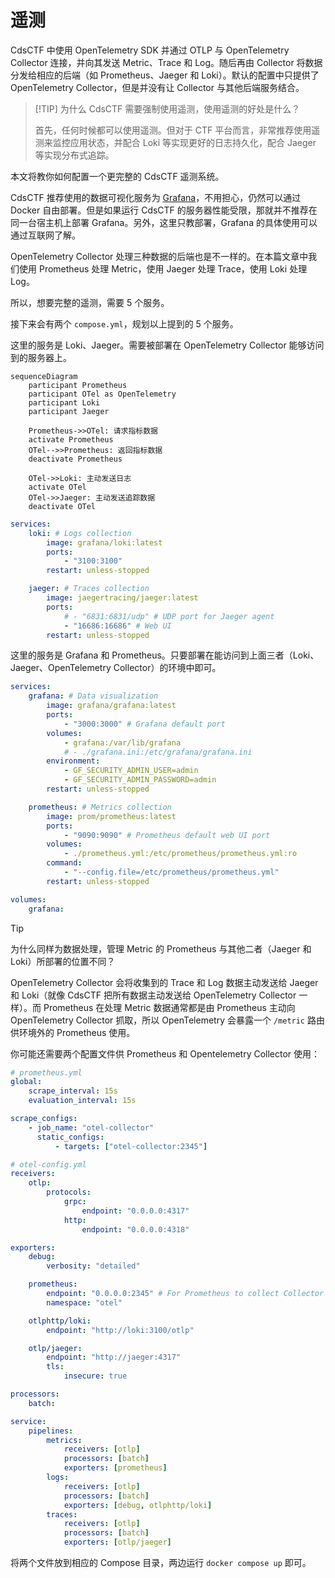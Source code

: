 # 遥测

CdsCTF 中使用 OpenTelemetry SDK 并通过 OTLP 与 OpenTelemetry Collector 连接，并向其发送 Metric、Trace 和 Log。随后再由 Collector 将数据分发给相应的后端（如 Prometheus、Jaeger 和 Loki）。默认的配置中只提供了 OpenTelemetry Collector，但是并没有让 Collector 与其他后端服务结合。

> [!TIP] 为什么 CdsCTF 需要强制使用遥测，使用遥测的好处是什么？
>
> 首先，任何时候都可以使用遥测。但对于 CTF 平台而言，非常推荐使用遥测来监控应用状态，并配合 Loki 等实现更好的日志持久化，配合 Jaeger 等实现分布式追踪。

本文将教你如何配置一个更完整的 CdsCTF 遥测系统。

CdsCTF 推荐使用的数据可视化服务为 [Grafana](https://grafana.com/)，不用担心，仍然可以通过 Docker 自由部署。但是如果运行 CdsCTF 的服务器性能受限，那就并不推荐在同一台宿主机上部署 Grafana。另外，这里只教部署，Grafana 的具体使用可以通过互联网了解。

OpenTelemetry Collector 处理三种数据的后端也是不一样的。在本篇文章中我们使用 Prometheus 处理 Metric，使用 Jaeger 处理 Trace，使用 Loki 处理 Log。

所以，想要完整的遥测，需要 5 个服务。

接下来会有两个 `compose.yml`，规划以上提到的 5 个服务。

这里的服务是 Loki、Jaeger。需要被部署在 OpenTelemetry Collector 能够访问到的服务器上。

```mermaid
sequenceDiagram
    participant Prometheus
    participant OTel as OpenTelemetry
    participant Loki
    participant Jaeger

    Prometheus->>OTel: 请求指标数据
    activate Prometheus
    OTel-->>Prometheus: 返回指标数据
    deactivate Prometheus

    OTel->>Loki: 主动发送日志
    activate OTel
    OTel->>Jaeger: 主动发送追踪数据
    deactivate OTel
```

```yaml
services:
    loki: # Logs collection
        image: grafana/loki:latest
        ports:
            - "3100:3100"
        restart: unless-stopped

    jaeger: # Traces collection
        image: jaegertracing/jaeger:latest
        ports:
            # - "6831:6831/udp" # UDP port for Jaeger agent
            - "16686:16686" # Web UI
        restart: unless-stopped
```

这里的服务是 Grafana 和 Prometheus。只要部署在能访问到上面三者（Loki、Jaeger、OpenTelemetry Collector）的环境中即可。

```yaml
services:
    grafana: # Data visualization
        image: grafana/grafana:latest
        ports:
            - "3000:3000" # Grafana default port
        volumes:
            - grafana:/var/lib/grafana
            # - ./grafana.ini:/etc/grafana/grafana.ini
        environment:
            - GF_SECURITY_ADMIN_USER=admin
            - GF_SECURITY_ADMIN_PASSWORD=admin
        restart: unless-stopped

    prometheus: # Metrics collection
        image: prom/prometheus:latest
        ports:
            - "9090:9090" # Prometheus default web UI port
        volumes:
            - ./prometheus.yml:/etc/prometheus/prometheus.yml:ro
        command:
            - "--config.file=/etc/prometheus/prometheus.yml"
        restart: unless-stopped

volumes:
    grafana:
```

> [!TIP]
>
> 为什么同样为数据处理，管理 Metric 的 Prometheus 与其他二者（Jaeger 和 Loki）所部署的位置不同？
>
> OpenTelemetry Collector 会将收集到的 Trace 和 Log 数据主动发送给 Jaeger 和 Loki（就像 CdsCTF 把所有数据主动发送给 OpenTelemetry Collector 一样）。而 Prometheus 在处理 Metric 数据通常都是由 Prometheus 主动向 OpenTelemetry Collector 抓取，所以 OpenTelemetry 会暴露一个 `/metric` 路由供环境外的 Prometheus 使用。

你可能还需要两个配置文件供 Prometheus 和 Opentelemetry Collector 使用：

```yaml
# prometheus.yml
global:
    scrape_interval: 15s
    evaluation_interval: 15s

scrape_configs:
    - job_name: "otel-collector"
      static_configs:
          - targets: ["otel-collector:2345"]
```

```yaml
# otel-config.yml
receivers:
    otlp:
        protocols:
            grpc:
                endpoint: "0.0.0.0:4317"
            http:
                endpoint: "0.0.0.0:4318"

exporters:
    debug:
        verbosity: "detailed"

    prometheus:
        endpoint: "0.0.0.0:2345" # For Prometheus to collect Collector metrics
        namespace: "otel"

    otlphttp/loki:
        endpoint: "http://loki:3100/otlp"

    otlp/jaeger:
        endpoint: "http://jaeger:4317"
        tls:
            insecure: true

processors:
    batch:

service:
    pipelines:
        metrics:
            receivers: [otlp]
            processors: [batch]
            exporters: [prometheus]
        logs:
            receivers: [otlp]
            processors: [batch]
            exporters: [debug, otlphttp/loki]
        traces:
            receivers: [otlp]
            processors: [batch]
            exporters: [otlp/jaeger]
```

将两个文件放到相应的 Compose 目录，两边运行 `docker compose up` 即可。
